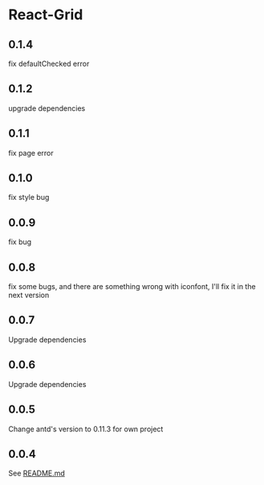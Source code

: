 # React-Grid
## 0.1.4
fix defaultChecked error
## 0.1.2
upgrade dependencies
## 0.1.1
fix page error
## 0.1.0
fix style bug
## 0.0.9
fix bug
## 0.0.8
fix some bugs, and there are something wrong with iconfont, I'll fix it in the next version
## 0.0.7
Upgrade dependencies
## 0.0.6
Upgrade dependencies
## 0.0.5
Change antd's version to 0.11.3 for own project
## 0.0.4
See [README.md](https://github.com/kagawagao/react-grid/blob/master/README.md)
